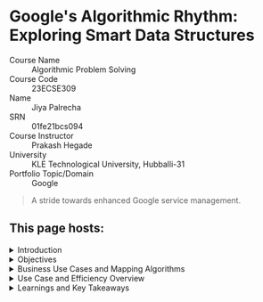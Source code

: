 # Google's Algorithmic Rhythm: Exploring Smart Data Structures

<dl>
<dt>Course Name</dt>
<dd>Algorithmic Problem Solving</dd>
<dt>Course Code</dt>
<dd>23ECSE309</dd>
<dt>Name</dt>
<dd>Jiya Palrecha</dd>
<dt>SRN</dt>
<dd>01fe21bcs094</dd>
<dt>Course Instructor</dt>
<dd>Prakash Hegade</dd>
<dt>University</dt>
<dd>KLE Technological University, Hubballi-31</dd>
<dt>Portfolio Topic/Domain</dt>
<dd>Google</dd>
</dl>

> A stride towards enhanced Google service management.

## This page hosts:

<details>
  <summary>Introduction</summary>
  
  Insert your introduction content here.
</details>

<details>
  <summary>Objectives</summary>
  
  Insert your objectives content here.
</details>

<details>
  <summary>Business Use Cases and Mapping Algorithms</summary>
  
  Insert your business use cases and mapping algorithms content here.
</details>

<details>
  <summary>Use Case and Efficiency Overview</summary>
  
  Insert your use case and efficiency overview content here.
</details>

<details>
  <summary>Learnings and Key Takeaways</summary>
  
  Insert your learnings and key takeaways content here.
</details>
